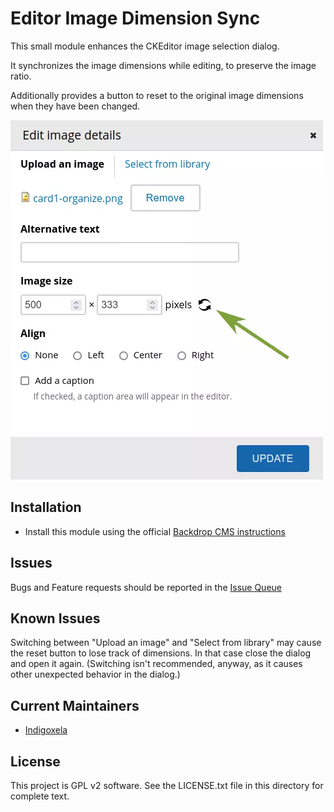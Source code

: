# Editor Image Dimension Sync

This small module enhances the CKEditor image selection dialog.

It synchronizes the image dimensions while editing, to preserve the image ratio.

Additionally provides a button to reset to the original image dimensions when
 they have been changed.

![Dialog screenshot](https://raw.githubusercontent.com/backdrop-contrib/editorimgdimensionsync/1.x-1.x/screenshots/dialog-screenshot.webp)

## Installation

- Install this module using the official 
  [Backdrop CMS instructions](https://docs.backdropcms.org/documentation/extend-with-modules)

## Issues

Bugs and Feature requests should be reported in the 
 [Issue Queue](https://github.com/backdrop-contrib/editorimgdimensionsync/issues)

## Known Issues

Switching between "Upload an image" and "Select from library" may cause the
reset button to lose track of dimensions. In that case close the dialog and
open it again. (Switching isn't recommended, anyway, as it causes other
unexpected behavior in the dialog.)

## Current Maintainers

- [Indigoxela](https://github.com/indigoxela)

## License

This project is GPL v2 software. See the LICENSE.txt file in this directory for complete text.
